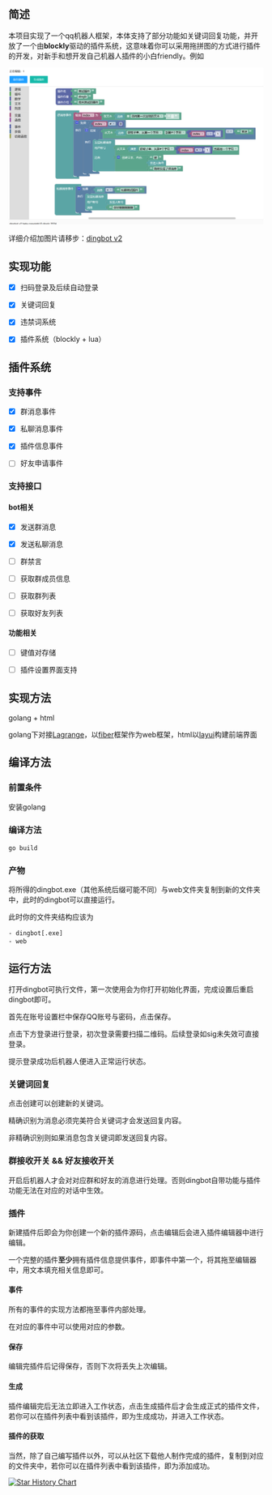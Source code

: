 ## 简述

本项目实现了一个qq机器人框架，本体支持了部分功能如关键词回复功能，并开放了一个由**blockly**驱动的插件系统，这意味着你可以采用拖拼图的方式进行插件的开发，对新手和想开发自己机器人插件的小白friendly。例如

![](index.png)

详细介绍加图片请移步：[dingbot v2](https://dingdinglz.github.io/p/dingbot-v2/)

## 实现功能

- [x] 扫码登录及后续自动登录

- [x] 关键词回复

- [x] 违禁词系统

- [x] 插件系统（blockly + lua）

## 插件系统

### 支持事件

- [x] 群消息事件

- [x] 私聊消息事件

- [x] 插件信息事件

- [ ] 好友申请事件

### 支持接口

#### bot相关

- [x] 发送群消息

- [x] 发送私聊消息

- [ ] 群禁言

- [ ] 获取群成员信息

- [ ] 获取群列表

- [ ] 获取好友列表

#### 功能相关

- [ ] 键值对存储

- [ ] 插件设置界面支持

## 实现方法

golang + html

golang下对接[Lagrange](https://github.com/LagrangeDev/LagrangeGo)，以[fiber](https://github.com/gofiber/fiber)框架作为web框架，html以[layui](https://layui.dev)构建前端界面

## 编译方法

### 前置条件

安装golang

### 编译方法

```bash
go build
```

### 产物

将所得的dingbot.exe（其他系统后缀可能不同）与web文件夹复制到新的文件夹中，此时的dingbot可以直接运行。

此时你的文件夹结构应该为

```
- dingbot[.exe]
- web
```

## 运行方法

打开dingbot可执行文件，第一次使用会为你打开初始化界面，完成设置后重启dingbot即可。

首先在账号设置栏中保存QQ账号与密码，点击保存。

点击下方登录进行登录，初次登录需要扫描二维码。后续登录如sig未失效可直接登录。

提示登录成功后机器人便进入正常运行状态。

### 关键词回复

点击创建可以创建新的关键词。

精确识别为消息必须完美符合关键词才会发送回复内容。

非精确识别则如果消息包含关键词即发送回复内容。

### 群接收开关 && 好友接收开关

开启后机器人才会对对应群和好友的消息进行处理。否则dingbot自带功能与插件功能无法在对应的对话中生效。

### 插件

新建插件后即会为你创建一个新的插件源码，点击编辑后会进入插件编辑器中进行编辑。

一个完整的插件**至少**拥有插件信息提供事件，即事件中第一个，将其拖至编辑器中，用文本填充相关信息即可。

#### 事件

所有的事件的实现方法都拖至事件内部处理。

在对应的事件中可以使用对应的参数。

#### 保存

编辑完插件后记得保存，否则下次将丢失上次编辑。

#### 生成

插件编辑完后无法立即进入工作状态，点击生成插件后才会生成正式的插件文件，若你可以在插件列表中看到该插件，即为生成成功，并进入工作状态。

#### 插件的获取

当然，除了自己编写插件以外，可以从社区下载他人制作完成的插件，复制到对应的文件夹中，若你可以在插件列表中看到该插件，即为添加成功。

[![Star History Chart](https://api.star-history.com/svg?repos=dingdinglz/dingbot&type=Date)](https://star-history.com/#dingdinglz/dingbot&Date)